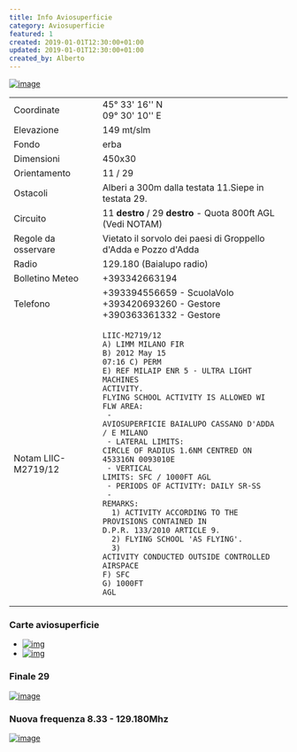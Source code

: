 ```yaml
---
title: Info Aviosuperficie
category: Aviosuperficie
featured: 1
created: 2019-01-01T12:30:00+01:00
updated: 2019-01-01T12:30:00+01:00
created_by: Alberto
---
```


[![image](/img/avio/baia-pattern.jpg)](/img/avio/baia-pattern.jpg)

|                     |                                                                                                                                                                                                                                                                                                                                                                                                                                                                                                                                                                                                                                                                   |
| ------------------- | ----------------------------------------------------------------------------------------------------------------------------------------------------------------------------------------------------------------------------------------------------------------------------------------------------------------------------------------------------------------------------------------------------------------------------------------------------------------------------------------------------------------------------------------------------------------------------------------------------------------------------------------------------------------- |
| Coordinate          | 45° 33' 16'' N<br> 09° 30' 10'' E                                                                                                                                                                                                                                                                                                                                                                                                                                                                                                                                                                                                                                 |
| Elevazione          | 149 mt/slm                                                                                                                                                                                                                                                                                                                                                                                                                                                                                                                                                                                                                                                        |
| Fondo               | erba                                                                                                                                                                                                                                                                                                                                                                                                                                                                                                                                                                                                                                                              |
| Dimensioni          | 450x30                                                                                                                                                                                                                                                                                                                                                                                                                                                                                                                                                                                                                                                            |
| Orientamento        | 11 / 29                                                                                                                                                                                                                                                                                                                                                                                                                                                                                                                                                                                                                                                           |
| Ostacoli            | Alberi a 300m dalla testata 11.<bre>Siepe in testata 29.                                                                                                                                                                                                                                                                                                                                                                                                                                                                                                                                                                                                          |
| Circuito            | 11 **destro** / 29 **destro** - Quota 800ft AGL (Vedi NOTAM)                                                                                                                                                                                                                                                                                                                                                                                                                                                                                                                                                                                                      |
| Regole da osservare | Vietato il sorvolo dei paesi di Groppello d'Adda e Pozzo d'Adda                                                                                                                                                                                                                                                                                                                                                                                                                                                                                                                                                                                                   |
| Radio               | 129.180 (Baialupo radio)                                                                                                                                                                                                                                                                                                                                                                                                                                                                                                                                                                                                                                          |
| Bolletino Meteo     | +393342663194                                                                                                                                                                                                                                                                                                                                                                                                                                                                                                                                                                                                                                                     |
| Telefono            | +393394556659 - ScuolaVolo<br>+393420693260 - Gestore<br>+390363361332 - Gestore                                                                                                                                                                                                                                                                                                                                                                                                                                                                                                                                                                                  |
| Notam LIIC-M2719/12 | <pre><code>LIIC-M2719/12<br>A) LIMM MILANO FIR<br>B) 2012 May 15 07:16 C) PERM<br>E) REF MILAIP ENR 5 - ULTRA LIGHT MACHINES ACTIVITY.<br>FLYING SCHOOL ACTIVITY IS ALLOWED WI FLW AREA:<br> - AVIOSUPERFICIE BAIALUPO CASSANO D'ADDA / E MILANO<br> - LATERAL LIMITS: CIRCLE OF RADIUS 1.6NM CENTRED ON 453316N 0093010E<br> - VERTICAL LIMITS: SFC / 1000FT AGL<br> - PERIODS OF ACTIVITY: DAILY SR-SS<br> - REMARKS:<br> &nbsp;1) ACTIVITY ACCORDING TO THE PROVISIONS CONTAINED IN D.P.R. 133/2010 ARTICLE 9.<br> &nbsp;2) FLYING SCHOOL 'AS FLYING'.<br> &nbsp;3) ACTIVITY CONDUCTED OUTSIDE CONTROLLED AIRSPACE<br>F) SFC<br>G) 1000FT AGL<br></code></pre> |

### Carte aviosuperficie

- [![img](/img/avio/baia-19-1.png)](/pdf/avio/baia-19-1.pdf)
- [![img](/img/avio/baia-19-2.png)](/pdf/avio/baia-19-2.pdf)

### Finale 29

[![image](/img/avio/baia-runway.jpg)](/img/avio/baia-runway.jpg)

### Nuova frequenza 8.33 - 129.180Mhz

[![image](/img/avio/baia-radio-833.png)](/img/avio/baia-radio-833.png)
